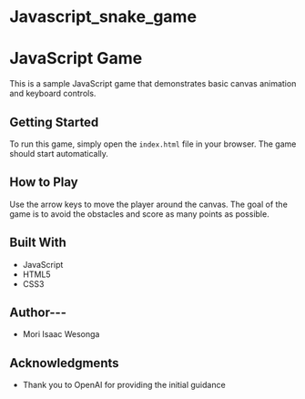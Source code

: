 # Javascript_snake_game

# JavaScript Game

This is a sample JavaScript game that demonstrates basic canvas animation and keyboard controls.

## Getting Started

To run this game, simply open the `index.html` file in your browser. The game should start automatically.

## How to Play

Use the arrow keys to move the player around the canvas. The goal of the game is to avoid the obstacles and score as many points as possible.

## Built With

- JavaScript
- HTML5
- CSS3

## Author---

- Mori Isaac Wesonga

## Acknowledgments

- Thank you to OpenAI for providing the initial  guidance
